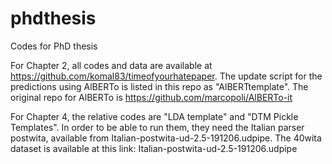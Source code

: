 # phdthesis
Codes for PhD thesis


For Chapter 2, all codes and data are available at https://github.com/komal83/timeofyourhatepaper.  The update script for the predictions using AlBERTo is listed in this repo as "AlBERTtemplate".
The original repo for AlBERTo is https://github.com/marcopoli/AlBERTo-it


For Chapter 4, the relative codes are  "LDA template" and "DTM Pickle Templates".
In order to be able to run them, they need the Italian parser postwita, available from Italian-postwita-ud-2.5-191206.udpipe.
The 40wita dataset is  available at this link: Italian-postwita-ud-2.5-191206.udpipe


